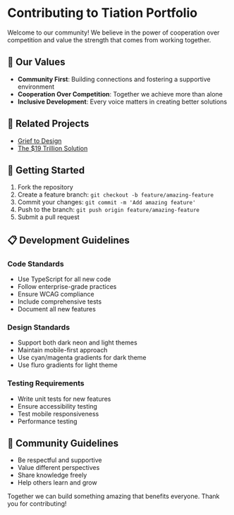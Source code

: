 # Contributing to Tiation Portfolio

Welcome to our community! We believe in the power of cooperation over competition and value the strength that comes from working together.

## 🌟 Our Values

- **Community First**: Building connections and fostering a supportive environment
- **Cooperation Over Competition**: Together we achieve more than alone
- **Inclusive Development**: Every voice matters in creating better solutions

## 🔗 Related Projects

- [Grief to Design](https://github.com/ChaseWhiteRabbit/grief-to-design)
- [The $19 Trillion Solution](https://github.com/ChaseWhiteRabbit/19-trillion-solution)

## 🚀 Getting Started

1. Fork the repository
2. Create a feature branch: `git checkout -b feature/amazing-feature`
3. Commit your changes: `git commit -m 'Add amazing feature'`
4. Push to the branch: `git push origin feature/amazing-feature`
5. Submit a pull request

## 📋 Development Guidelines

### Code Standards
- Use TypeScript for all new code
- Follow enterprise-grade practices
- Ensure WCAG compliance
- Include comprehensive tests
- Document all new features

### Design Standards
- Support both dark neon and light themes
- Maintain mobile-first approach
- Use cyan/magenta gradients for dark theme
- Use fluro gradients for light theme

### Testing Requirements
- Write unit tests for new features
- Ensure accessibility testing
- Test mobile responsiveness
- Performance testing

## 🤝 Community Guidelines

- Be respectful and supportive
- Value different perspectives
- Share knowledge freely
- Help others learn and grow

Together we can build something amazing that benefits everyone. Thank you for contributing!
